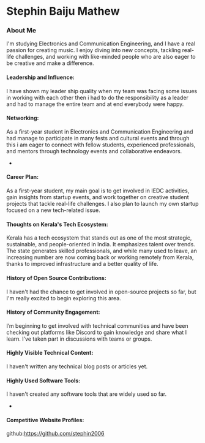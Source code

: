 # Stephin Baiju Mathew

### About Me


I'm studying Electronics and Communication Engineering, and I have a real passion for creating music. I enjoy diving into new concepts, tackling real-life challenges, and working with like-minded people who are also eager to be creative and make a difference.




#### Leadership and Influence:
I have shown my leader ship quality when my team was facing some issues in working with each other then i had to do the responsibility as a leader and had to manage the entire team and at end everybody were happy.



#### Networking:
As a first-year student in Electronics and Communication Engineering  and had manage to participate in many fests and cultural events and through this i am eager to connect with fellow students, experienced professionals, and mentors through technology events and collaborative endeavors.

-

#### Career Plan:
As a first-year student, my main goal is to get involved in IEDC activities, gain insights from startup events, and work together on creative student projects that tackle real-life challenges. I also plan to launch my own startup focused on a new tech-related issue.


#### Thoughts on Kerala's Tech Ecosystem:
Kerala has a tech ecosystem that stands out as one of the most strategic, sustainable, and people-oriented in India. It emphasizes talent over trends. The state generates skilled professionals, and while many used to leave, an increasing number are now coming back or working remotely from Kerala, thanks to improved infrastructure and a better quality of life.


#### History of Open Source Contributions:
I haven't had the chance to get involved in open-source projects so far, but I'm really excited to begin exploring this area.


#### History of Community Engagement:
I’m beginning to get involved with technical communities and have been checking out platforms like Discord to gain knowledge and share what I learn. I’ve taken part in discussions with teams or groups.



#### Highly Visible Technical Content:
I haven't written any technical blog posts or articles yet.


#### Highly Used Software Tools:
I haven't created any software tools that are widely used so far.

-
#### Competitive Website Profiles:
github:https://github.com/stephin2006



